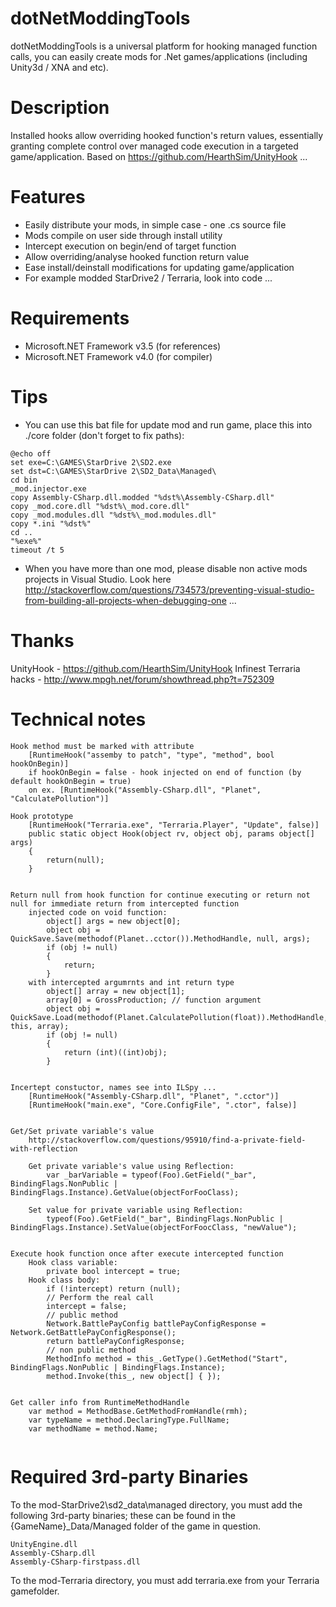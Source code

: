 # dotNetModdingTools
dotNetModdingTools is a universal platform for hooking managed function calls, you can easily create mods for .Net games/applications (including Unity3d / XNA and etc).

# Description
Installed hooks allow overriding hooked function's return values, essentially granting complete control over managed code execution in a targeted game/application.
Based on https://github.com/HearthSim/UnityHook ...

# Features
 * Easily distribute your mods, in simple case - one .cs source file
 * Mods compile on user side through install utility
 * Intercept execution on begin/end of target function 
 * Allow overriding/analyse hooked function return value
 * Ease install/deinstall modifications for updating game/application
 * For example modded StarDrive2 / Terraria, look into code ... 

# Requirements
 * Microsoft.NET Framework v3.5 (for references)
 * Microsoft.NET Framework v4.0 (for compiler)
 
# Tips
 * You can use this bat file for update mod and run game, place this into ./core folder (don't forget to fix paths):
``` 
@echo off
set exe=C:\GAMES\StarDrive 2\SD2.exe
set dst=C:\GAMES\StarDrive 2\SD2_Data\Managed\
cd bin
_mod.injector.exe
copy Assembly-CSharp.dll.modded "%dst%\Assembly-CSharp.dll"
copy _mod.core.dll "%dst%\_mod.core.dll"
copy _mod.modules.dll "%dst%\_mod.modules.dll"
copy *.ini "%dst%"
cd ..
"%exe%" 
timeout /t 5 
```
 * When you have more than one mod, please disable non active mods projects in Visual Studio. Look here http://stackoverflow.com/questions/734573/preventing-visual-studio-from-building-all-projects-when-debugging-one ...

# Thanks 
UnityHook - https://github.com/HearthSim/UnityHook
Infinest Terraria hacks - http://www.mpgh.net/forum/showthread.php?t=752309 
 
# Technical notes
```
Hook method must be marked with attribute
	[RuntimeHook("assemby to patch", "type", "method", bool hookOnBegin)]
	if hookOnBegin = false - hook injected on end of function (by default hookOnBegin = true)
	on ex. [RuntimeHook("Assembly-CSharp.dll", "Planet", "CalculatePollution")]

Hook prototype
    [RuntimeHook("Terraria.exe", "Terraria.Player", "Update", false)]
    public static object Hook(object rv, object obj, params object[] args)
    {
		return(null);
	}
	
	
Return null from hook function for continue executing or return not null for immediate return from intercepted function
	injected code on void function:
		object[] args = new object[0];
		object obj = QuickSave.Save(methodof(Planet..cctor()).MethodHandle, null, args);
		if (obj != null)
		{
			return;
		}
	with intercepted argumrnts and int return type
		object[] array = new object[1];
		array[0] = GrossProduction; // function argument
		object obj = QuickSave.Load(methodof(Planet.CalculatePollution(float)).MethodHandle, this, array);
		if (obj != null)
		{
			return (int)((int)obj);
		}	
		
		
Incertept constuctor, names see into ILSpy ...
	[RuntimeHook("Assembly-CSharp.dll", "Planet", ".cctor")]
	[RuntimeHook("main.exe", "Core.ConfigFile", ".ctor", false)]        	
	
	
Get/Set private variable's value
	http://stackoverflow.com/questions/95910/find-a-private-field-with-reflection

	Get private variable's value using Reflection:
		var _barVariable = typeof(Foo).GetField("_bar", BindingFlags.NonPublic | BindingFlags.Instance).GetValue(objectForFooClass);

	Set value for private variable using Reflection:
		typeof(Foo).GetField("_bar", BindingFlags.NonPublic | BindingFlags.Instance).SetValue(objectForFoocClass, "newValue");
		
		
Execute hook function once after execute intercepted function
	Hook class variable:
		private bool intercept = true;
	Hook class body:	
		if (!intercept) return (null);
		// Perform the real call
		intercept = false;
		// public method		
		Network.BattlePayConfig battlePayConfigResponse = Network.GetBattlePayConfigResponse();
		return battlePayConfigResponse;
		// non public method
		MethodInfo method = this_.GetType().GetMethod("Start", BindingFlags.NonPublic | BindingFlags.Instance);
		method.Invoke(this_, new object[] { });

		
Get caller info from RuntimeMethodHandle		
	var method = MethodBase.GetMethodFromHandle(rmh);
	var typeName = method.DeclaringType.FullName;
	var methodName = method.Name;
		
```
# Required 3rd-party Binaries

To the mod-StarDrive2\sd2_data\managed directory, you must add the following 3rd-party binaries; these can be found in the {GameName}_Data/Managed folder of the game in question.

    UnityEngine.dll
    Assembly-CSharp.dll
    Assembly-CSharp-firstpass.dll

To the mod-Terraria directory, you must add terraria.exe from your Terraria gamefolder.
